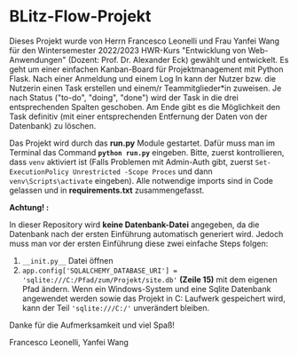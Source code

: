 # BLitz-Flow-Projekt 

Dieses Projekt wurde von Herrn Francesco Leonelli und Frau Yanfei Wang für den Wintersemester 2022/2023 HWR-Kurs "Entwicklung von Web-Anwendungen" (Dozent: Prof. Dr. Alexander Eck)
gewählt und entwickelt. Es geht um einer einfachen Kanban-Board für Projektmanagement mit Python Flask. Nach einer Anmeldung und einem Log In kann der Nutzer bzw. die Nutzerin einen Task erstellen und einem/r Teammitglieder*in zuweisen. Je nach Status ("to-do", "doing", "done") wird der Task in die drei entsprechenden Spalten geschoben. Am Ende gibt es die Möglichkeit den Task definitiv (mit einer entsprechenden Entfernung der Daten von der Datenbank) zu löschen. 


Das Projekt wird durch das  **run.py** Module gestartet. Dafür muss man im Terminal das Command 
**```python run.py```** eingeben. Bitte, zuerst kontrollieren, dass ```venv``` aktiviert ist (Falls Problemen mit Admin-Auth gibt, zuerst ```Set-ExecutionPolicy Unrestricted -Scope Proces``` und dann ```venv\Scripts\activate``` eingeben). Alle notwendige imports sind in Code gelassen und in **requirements.txt** zusammengefasst. 

**Achtung! :**

In dieser Repository wird **keine Datenbank-Datei** angegeben, da die Datenbank nach der ersten Einführung automatisch generiert wird. Jedoch muss man vor der ersten Einführung diese zwei einfache Steps folgen:

 1) ```__init.py__``` Datei öffnen
 2) ```app.config['SQLALCHEMY_DATABASE_URI'] = 'sqlite:///C:/Pfad/zum/Projekt/site.db'``` **(Zeile 15)** mit dem eigenen Pfad ändern. Wenn ein Windows-System und eine Sqlite Datenbank angewendet werden sowie das Projekt in C: Laufwerk gespeichert wird, kann der Teil ```'sqlite:///C:/'``` unverändert bleiben.  

Danke für die Aufmerksamkeit und viel Spaß!

Francesco Leonelli,
Yanfei Wang





